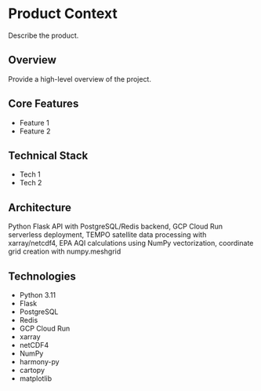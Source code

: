 # Product Context

Describe the product.

## Overview

Provide a high-level overview of the project.

## Core Features

- Feature 1
- Feature 2

## Technical Stack

- Tech 1
- Tech 2

## Architecture

Python Flask API with PostgreSQL/Redis backend, GCP Cloud Run serverless deployment, TEMPO satellite data processing with xarray/netcdf4, EPA AQI calculations using NumPy vectorization, coordinate grid creation with numpy.meshgrid



## Technologies

- Python 3.11
- Flask
- PostgreSQL
- Redis
- GCP Cloud Run
- xarray
- netCDF4
- NumPy
- harmony-py
- cartopy
- matplotlib

